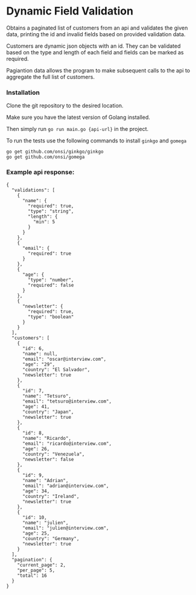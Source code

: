 # Dynamic Field Validation

Obtains a paginated list of customers from an api and validates the given data, printing the id and invalid fields based on provided validation data.

Customers are dynamic json objects with an id. They can be validated based on the type and length of each field and fields can be marked as required.

Pagiantion data allows the program to make subsequent calls to the api to aggregate the full list of customers.

### Installation

Clone the git repository to the desired location.

Make sure you have the latest version of Golang installed.

Then simply run `go run main.go {api-url}` in the project.

To run the tests use the following commands to install `ginkgo` and `gomega`

```
go get github.com/onsi/ginkgo/ginkgo
go get github.com/onsi/gomega
```

### Example api response:
```
{
  "validations": [
    {
      "name": {
        "required": true,
        "type": "string",
        "length": {
          "min": 5
        }
      }
    },
    {
      "email": {
        "required": true
      }
    },
    {
      "age": {
        "type": "number",
        "required": false
      }
    },
    {
      "newsletter": {
        "required": true,
        "type": "boolean"
      }
    }
  ],
  "customers": [
    {
      "id": 6,
      "name": null,
      "email": "oscar@interview.com",
      "age": "29",
      "country": "El Salvador",
      "newsletter": true
    },
    {
      "id": 7,
      "name": "Tetsuro",
      "email": "tetsuro@interview.com",
      "age": 41,
      "country": "Japan",
      "newsletter": true
    },
    {
      "id": 8,
      "name": "Ricardo",
      "email": "ricardo@interview.com",
      "age": 26,
      "country": "Venezuela",
      "newsletter": false
    },
    {
      "id": 9,
      "name": "Adrian",
      "email": "adrian@interview.com",
      "age": 34,
      "country": "Ireland",
      "newsletter": true
    },
    {
      "id": 10,
      "name": "julien",
      "email": "julien@interview.com",
      "age": 25,
      "country": "Germany",
      "newsletter": true
    }
  ],
  "pagination": {
    "current_page": 2,
    "per_page": 5,
    "total": 16
  }
}
```